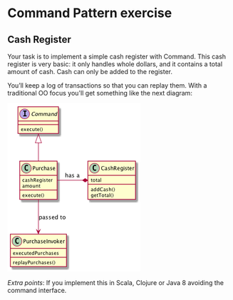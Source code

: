 # Command Pattern exercise
## Cash Register
Your task is to implement a simple cash register with Command. This cash register is very basic: it only handles whole dollars, and it contains a total amount of cash. Cash can only be added to the register.

You’ll keep a log of transactions so that you can replay them. With a traditional OO focus you'll get something like the next diagram:


![Cash Register class diagram](command-excercise-classes.png)

*Extra points*: If you implement this in Scala, Clojure or Java 8 avoiding the command interface.